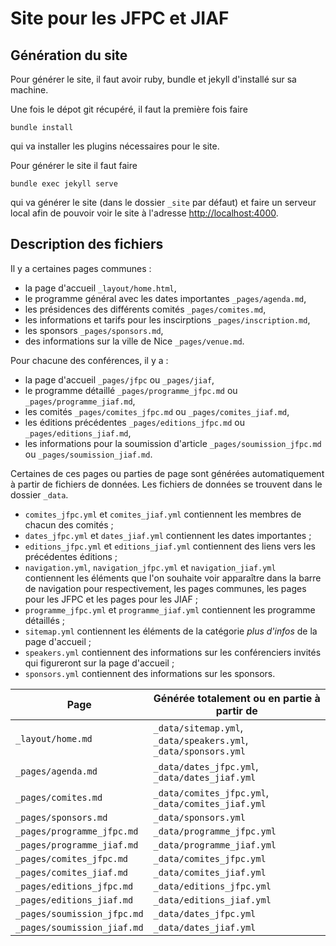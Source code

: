 # Site pour les JFPC et JIAF

## Génération du site
Pour générer le site, il faut avoir ruby, bundle et jekyll d'installé sur sa machine.

Une fois le dépot git récupéré, il faut la première fois faire
```
bundle install
```
qui va installer les plugins nécessaires pour le site.

Pour générer le site il faut faire
```
bundle exec jekyll serve
```
qui va générer le site (dans le dossier `_site` par défaut) et faire un serveur local afin de pouvoir voir le site à l'adresse [http://localhost:4000](http://localhost:4000).

## Description des fichiers

Il y a certaines pages communes :
  - la page d'accueil `_layout/home.html`,
  - le programme général avec les dates importantes `_pages/agenda.md`,
  - les présidences des différents comités `_pages/comites.md`,
  - les informations et tarifs pour les inscirptions `_pages/inscription.md`,
  - les sponsors `_pages/sponsors.md`,
  - des informations sur la ville de Nice `_pages/venue.md`.

Pour chacune des conférences, il y a :
  - la page d'accueil `_pages/jfpc` ou `_pages/jiaf`,
  - le programme détaillé `_pages/programme_jfpc.md` ou `_pages/programme_jiaf.md`,
  - les comités `_pages/comites_jfpc.md` ou `_pages/comites_jiaf.md`,
  - les éditions précédentes `_pages/editions_jfpc.md` ou `_pages/editions_jiaf.md`,
  - les informations pour la soumission d'article `_pages/soumission_jfpc.md` ou `_pages/soumission_jiaf.md`.

Certaines de ces pages ou parties de page sont générées automatiquement à partir de fichiers de données.
Les fichiers de données se trouvent dans le dossier `_data`.
  - `comites_jfpc.yml` et `comites_jiaf.yml` contiennent les membres de chacun des comités ;
  - `dates_jfpc.yml` et `dates_jiaf.yml` contiennent les dates importantes ;
  - `editions_jfpc.yml` et `editions_jiaf.yml` contiennent des liens vers les précédentes éditions ;
  - `navigation.yml`, `navigation_jfpc.yml` et `navigation_jiaf.yml` contiennent les éléments que l'on souhaite voir apparaître dans la barre de navigation pour respectivement, les pages communes, les pages pour les JFPC et les pages pour les JIAF ;
  - `programme_jfpc.yml` et `programme_jiaf.yml` contiennent les programme détaillés ;
  - `sitemap.yml` contiennent les éléments de la catégorie _plus d'infos_ de la page d'accueil ;
  - `speakers.yml` contiennent des informations sur les conférenciers invités qui figureront sur la page d'accueil ;
  - `sponsors.yml` contiennent des informations sur les sponsors.


| Page                        | Générée totalement ou en partie à partir de                     |
|-----------------------------|-----------------------------------------------------------------|
| `_layout/home.md`           | `_data/sitemap.yml`, `_data/speakers.yml`, `_data/sponsors.yml` |
| `_pages/agenda.md`          | `_data/dates_jfpc.yml`, `_data/dates_jiaf.yml`                  |
| `_pages/comites.md`         | `_data/comites_jfpc.yml`, `_data/comites_jiaf.yml`              |
| `_pages/sponsors.md`        | `_data/sponsors.yml`                                            |
| `_pages/programme_jfpc.md`  | `_data/programme_jfpc.yml`                                      |
| `_pages/programme_jiaf.md`  | `_data/programme_jiaf.yml`                                      |
| `_pages/comites_jfpc.md`    | `_data/comites_jfpc.yml`                                        |
| `_pages/comites_jiaf.md`    | `_data/comites_jiaf.yml`                                        |
| `_pages/editions_jfpc.md`   | `_data/editions_jfpc.yml`                                      |
| `_pages/editions_jiaf.md`   | `_data/editions_jiaf.yml`                                      |
| `_pages/soumission_jfpc.md` | `_data/dates_jfpc.yml`                                      |
| `_pages/soumission_jiaf.md` | `_data/dates_jiaf.yml`                                      |
